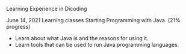 Learning Experience in Dicoding

June 14, 2021 
Learning classes Starting Programming with Java. (21% progress)
* Learn about what Java is and the reasons for using it.
* Learn tools that can be used to run Java programming languages.
